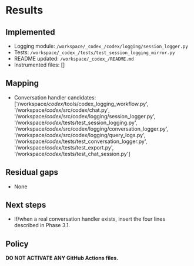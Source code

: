 # Results
## Implemented
- Logging module: `/workspace/_codex_/codex/logging/session_logger.py`
- Tests: `/workspace/_codex_/tests/test_session_logging_mirror.py`
- README updated: `/workspace/_codex_/README.md`
- Instrumented files: []
## Mapping
- Conversation handler candidates: ['/workspace/_codex_/tools/codex_logging_workflow.py', '/workspace/_codex_/src/codex/chat.py', '/workspace/_codex_/src/codex/logging/session_logger.py', '/workspace/_codex_/tests/test_session_logging.py', '/workspace/_codex_/src/codex/logging/conversation_logger.py', '/workspace/_codex_/src/codex/logging/query_logs.py', '/workspace/_codex_/tests/test_conversation_logger.py', '/workspace/_codex_/tests/test_export.py', '/workspace/_codex_/tests/test_chat_session.py']
## Residual gaps
- None
## Next steps
- If/when a real conversation handler exists, insert the four lines described in Phase 3.1.
## Policy
**DO NOT ACTIVATE ANY GitHub Actions files.**
